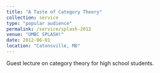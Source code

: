 ```yaml
---
title: "A Taste of Category Theory"
collection: service
type: "popular audience"
permalink: /service/splash-2012
venue: "UMBC SPLASH!"
date: 2012-06-01
location: "Catonsville, MD"
---
```


Guest lecture on category theory for high school students.